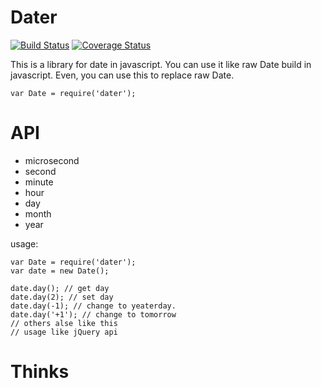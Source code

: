 # Dater
[![Build Status](https://travis-ci.org/XGHeaven/dater.svg?branch=develop)](https://travis-ci.org/XGHeaven/dater)
[![Coverage Status](https://coveralls.io/repos/XGHeaven/dater/badge.svg?branch=develop&service=github)](https://coveralls.io/github/XGHeaven/dater?branch=develop)

This is a library for date in javascript. You can use it like raw Date build in javascript.
Even, you can use this to replace raw Date.
```
var Date = require('dater');
```

# API

- microsecond
- second
- minute
- hour
- day
- month
- year

usage:
```
var Date = require('dater');
var date = new Date();

date.day(); // get day
date.day(2); // set day
date.day(-1); // change to yeaterday.
date.day('+1'); // change to tomorrow
// others alse like this
// usage like jQuery api
```

# Thinks